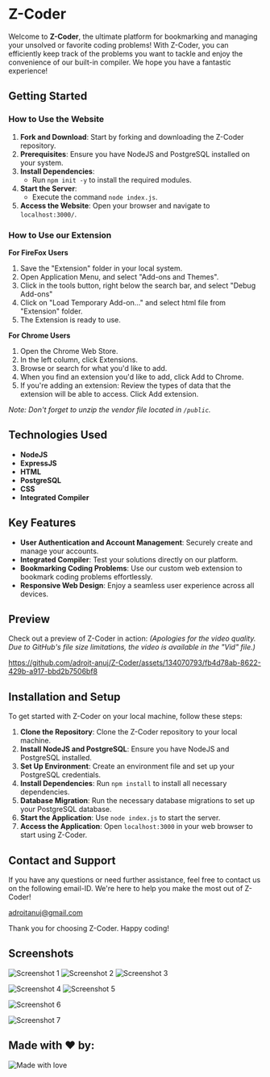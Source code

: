 # Z-Coder

Welcome to **Z-Coder**, the ultimate platform for bookmarking and managing your unsolved or favorite coding problems! With Z-Coder, you can efficiently keep track of the problems you want to tackle and enjoy the convenience of our built-in compiler. We hope you have a fantastic experience!

## Getting Started

### How to Use the Website

1. **Fork and Download**: Start by forking and downloading the Z-Coder repository.
2. **Prerequisites**: Ensure you have NodeJS and PostgreSQL installed on your system.
3. **Install Dependencies**:
    - Run `npm init -y` to install the required modules.
4. **Start the Server**:
    - Execute the command `node index.js`.
5. **Access the Website**: Open your browser and navigate to `localhost:3000/`.

### How to Use our Extension

**For FireFox Users**
1. Save the "Extension" folder in your local system.
2. Open Application Menu, and select "Add-ons and Themes".
3. Click in the tools button, right below the search bar, and select "Debug Add-ons"
4. Click on "Load Temporary Add-on..." and select html file from "Extension" folder.
5. The Extension is ready to use.

**For Chrome Users**
1. Open the Chrome Web Store.
2. In the left column, click Extensions.
3. Browse or search for what you'd like to add.
4. When you find an extension you'd like to add, click Add to Chrome.
5. If you're adding an extension: Review the types of data that the extension will be able to access. Click Add extension.

*Note: Don't forget to unzip the vendor file located in `/public`.*

## Technologies Used

- **NodeJS**
- **ExpressJS**
- **HTML**
- **PostgreSQL**
- **CSS**
- **Integrated Compiler**

## Key Features

- **User Authentication and Account Management**: Securely create and manage your accounts.
- **Integrated Compiler**: Test your solutions directly on our platform.
- **Bookmarking Coding Problems**: Use our custom web extension to bookmark coding problems effortlessly.
- **Responsive Web Design**: Enjoy a seamless user experience across all devices.

## Preview

Check out a preview of Z-Coder in action:
*(Apologies for the video quality. Due to GitHub's file size limitations, the video is available in the "Vid" file.)*


https://github.com/adroit-anuj/Z-Coder/assets/134070793/fb4d78ab-8622-429b-a917-bbd2b7506bf8



## Installation and Setup

To get started with Z-Coder on your local machine, follow these steps:

1. **Clone the Repository**: Clone the Z-Coder repository to your local machine.
2. **Install NodeJS and PostgreSQL**: Ensure you have NodeJS and PostgreSQL installed.
3. **Set Up Environment**: Create an environment file and set up your PostgreSQL credentials.
4. **Install Dependencies**: Run `npm install` to install all necessary dependencies.
5. **Database Migration**: Run the necessary database migrations to set up your PostgreSQL database.
6. **Start the Application**: Use `node index.js` to start the server.
7. **Access the Application**: Open `localhost:3000` in your web browser to start using Z-Coder.

## Contact and Support

If you have any questions or need further assistance, feel free to contact us on the following email-ID. We're here to help you make the most out of Z-Coder!

adroitanuj@gmail.com

Thank you for choosing Z-Coder. Happy coding!

## Screenshots

![Screenshot 1](https://github.com/adroit-anuj/Z-Coder/assets/134070793/6c17413e-819f-4515-aed2-80a5c5317ffd)
![Screenshot 2](https://github.com/adroit-anuj/Z-Coder/assets/134070793/c6b2458d-7365-4546-8fe5-e2d5983104de)
![Screenshot 3](https://github.com/adroit-anuj/Z-Coder/assets/134070793/bf3d427f-3a5b-48b9-8c30-67b3ea7e69f4)

![Screenshot 4](https://github.com/adroit-anuj/Z-Coder/assets/134070793/5b977f7d-5ca7-4b6d-a9d3-3f6f8fa2c0a0)
![Screenshot 5](https://github.com/adroit-anuj/Z-Coder/assets/134070793/64396d68-db71-41f2-83a9-f6ee390b231d)

![Screenshot 6](https://github.com/adroit-anuj/Z-Coder/assets/134070793/ea049c12-e8c9-4c4f-a394-3dc5fdd6a82d)

![Screenshot 7](https://github.com/adroit-anuj/Z-Coder/assets/134070793/9267c915-cfda-4935-ae5e-4ee4c96f751c)

## Made with ❤️ by:

![Made with love](https://github.com/adroit-anuj/Z-Coder/assets/134070793/9d626106-5327-439b-b950-e007f2cd7b98)
